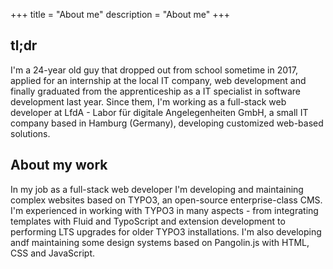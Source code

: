 +++
title = "About me"
description = "About me"
+++

## tl;dr
I'm a 24-year old guy that dropped out from school sometime in 2017, applied for an internship at the local IT company, web development and finally graduated from the apprenticeship as a IT specialist in software development last year.
Since them, I'm working as a full-stack web developer at LfdA - Labor für digitale Angelegenheiten GmbH, a small IT company based in Hamburg (Germany), developing customized web-based solutions.

## About my work
In my job as a full-stack web developer I'm developing and maintaining complex websites based on TYPO3, an open-source enterprise-class CMS. I'm experienced in working with TYPO3 in many aspects - from integrating templates with Fluid and TypoScript and extension development to performing LTS upgrades for older TYPO3 installations. I'm also developing andf maintaining some design systems based on Pangolin.js with HTML, CSS and JavaScript.